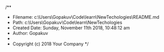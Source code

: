 /**
 * Filename: c:\Users\Gopakuv\Code\learn\NewTechologies\README.md
 * Path: c:\Users\Gopakuv\Code\learn\NewTechologies
 * Created Date: Sunday, November 11th 2018, 10:48:12 am
 * Author: Gopakuv
 * 
 * Copyright (c) 2018 Your Company
 */
